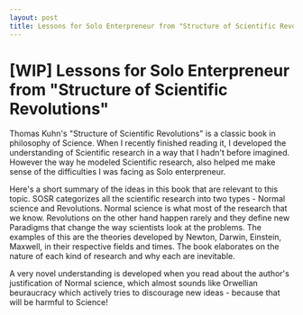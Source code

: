 ```yaml
---
layout: post
title: Lessons for Solo Enterpreneur from "Structure of Scientific Revolutions"
---
```


[WIP] Lessons for Solo Enterpreneur from "Structure of Scientific Revolutions"
===

Thomas Kuhn's "Structure of Scientific Revolutions" is a classic book in philosophy of Science. When I recently finished reading it, I developed the understanding of Scientific research in a way that I hadn't before imagined. However the way he modeled Scientific research, also helped me make sense of the difficulties I was facing as Solo enterpreneur.

Here's a short summary of the ideas in this book that are relevant to this topic. SOSR categorizes all the scientific research into two types - Normal science and Revolutions. Normal science is what most of the research that we know. Revolutions on the other hand happen rarely and they define new Paradigms that change the way scientists look at the problems. The examples of this are the theories developed by Newton, Darwin, Einstein, Maxwell, in their respective fields and times. The book elaborates on the nature of each kind of research and why each are inevitable.

A very novel understanding is developed when you read about the author's justification of Normal science, which almost sounds like Orwellian beuraucracy which actively tries to discourage new ideas - because that will be harmful to Science!


